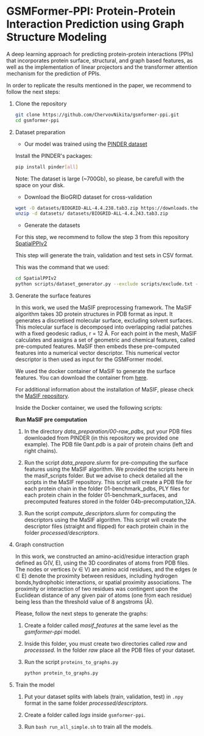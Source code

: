 # GSMFormer-PPI: Protein-Protein Interaction Prediction using Graph Structure Modeling

A deep learning approach for predicting protein-protein interactions (PPIs) that incorporates protein surface, structural, and graph based features, as well as the implementation of linear projectors and the transformer attention mechanism for the prediction of PPIs.

In order to replicate the results mentioned in the paper, we recommend to follow the next steps:

1. Clone the repository
    ```bash
    git clone https://github.com/ChervovNikita/gsmformer-ppi.git
    cd gsmformer-ppi 
    ```

2. Dataset preparation
    - Our model was trained using the [PINDER dataset](https://github.com/pinder-org/pinder)

    Install the PINDER's packages: 
    ```bash
    pip install pinder[all] 
    ```
    Note: The dataset is large (~700Gb), so please, be carefull with the space on your disk. 

    - Download the BioGRID dataset for cross-validation

    ```bash
    wget -O datasets/BIOGRID-ALL-4.4.238.tab3.zip https://downloads.thebiogrid.org/Download/BioGRID/Release-Archive/BIOGRID-4.4.243/BIOGRID-ALL-4.4.243.tab3.zip
    unzip -d datasets/ datasets/BIOGRID-ALL-4.4.243.tab3.zip
    ``` 

    - Generate the datasets

   For this step, we recommend to follow the step 3 from this repository [SpatialPPIv2](https://github.com/ohuelab/SpatialPPIv2/tree/main?tab=readme-ov-file#3-generate-dataset) 

   This step will generate the train, validation and test sets in CSV format. 

   This was the command that we used: 
   ```bash
   cd SpatialPPIv2
   python scripts/dataset_generator.py --exclude scripts/exclude.txt --split train --biogrid datasets/BIOGRID-4.4.243/BIOGRID-ALL-4.4.243.txt
   ``` 

3. Generate the surface features

    In this work, we used the MaSIF preprocessing framework. The MaSIF algorithm takes 3D protein structures in PDB format as input. It generates a discretised molecular surface, excluding solvent surfaces. This molecular surface is decomposed into overlapping radial patches with a fixed geodesic radius, r = 12 Å. For each point in the mesh, MaSIF calculates and assigns a set of geometric and chemical features, called pre-computed features. MaSIF then embeds these pre-computed features into a numerical vector descriptor. This numerical vector descriptor is then used as input for the GSMFormer model.

    We used the docker container of MaSIF to generate the surface features. You can download the container from [here](https://github.com/LPDI-EPFL/masif/tree/master?tab=readme-ov-file#Docker-container). 
    
    For additional information about the installation of MaSIF, please check the [MaSIF repository](https://github.com/LPDI-EPFL/masif).

    Inside the Docker container, we used the following scripts:

    **Run MaSIF pre computation**
    1. In the directory *data_preparation/00-raw_pdbs*, put your PDB files downloaded from PINDER (in this repository we provided one example). The PDB file 0ant.pdb is a pair of protein chains (left and right chains). 
    2. Run the script *data_prepare.slurm* for pre-computing the surface features using the MaSIF algorithm. 
    We provided the scripts here in the masif_scripts folder. But we advise to check detailed all the scripts in the MaSIF repository.
    This script will create a PDB file for each protein chain in the folder 01-benchmark_pdbs, PLY files for each protein chain in the folder 01-benchmark_surfaces, and precomputed features stored in the folder 04b-precomputation_12A. 

    3. Run the script *compute_descriptors.slurm* for computing the descriptors using the MaSIF algorithm. 
    This script will create the  descriptor files (straight and flipped) for each protein chain in the folder *processed/descriptors*.
    
4. Graph construction 

     In this work, we constructed an amino-acid/residue interaction graph defined as G(V, E), using the 3D coordinates of atoms from PDB files. The nodes or vertices (v ∈ V) are amino acid residues, and the edges (e ∈ E) denote the proximity between residues, including hydrogen bonds,hydrophobic interactions, or spatial proximity associations. The proximity or interaction of two residues was contingent upon the Euclidean distance of any given pair of atoms (one from each residue) being less than the threshold value of 8 angstroms (Å). 

     Please, follow the next steps to generate the graphs: 

     1. Create a folder called *masif_features* at the same level as the *gsmformer-ppi* model.

     2. Inside this folder, you must create two directories called *raw* and *processsed*. In the folder *raw* place all the PDB files of your dataset. 

     3. Run the script `proteins_to_graphs.py`
        ``` bash
        python protein_to_graphs.py
        ``` 
5. Train the model

    1. Put your dataset splits with labels (train, validation, test) in `.npy` format in the same folder *processed/descriptors*.

    2. Create a folder called *logs* inside `gsmformer-ppi`.

    3. Run `bash run_all_simple.sh` to train all the models.
